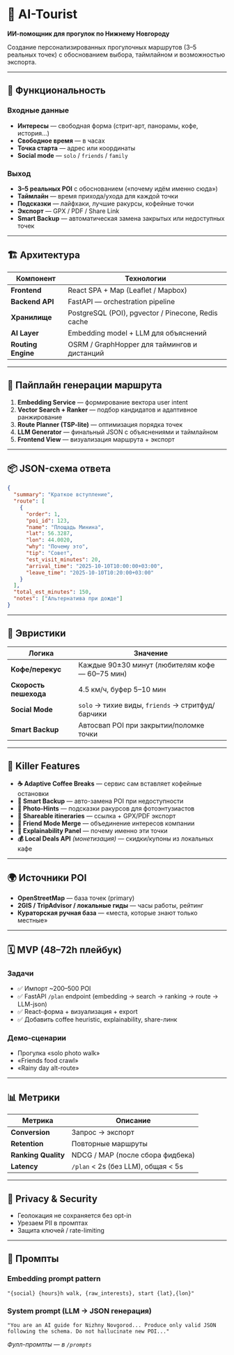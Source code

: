 # 🧭 AI-Tourist

**ИИ-помощник для прогулок по Нижнему Новгороду**

Создание персонализированных прогулочных маршрутов (3–5 реальных точек) с обоснованием выбора, таймлайном и возможностью экспорта.

---

## 🚀 Функциональность

### Входные данные

- **Интересы** — свободная форма (стрит-арт, панорамы, кофе, история…)
- **Свободное время** — в часах
- **Точка старта** — адрес или координаты
- **Social mode** — `solo` / `friends` / `family`

### Выход

- **3–5 реальных POI** с обоснованием («почему идём именно сюда»)
- **Таймлайн** — время прихода/ухода для каждой точки
- **Подсказки** — лайфхаки, лучшие ракурсы, кофейные точки
- **Экспорт** — GPX / PDF / Share Link
- **Smart Backup** — автоматическая замена закрытых или недоступных точек

---

## 🏗 Архитектура

| Компонент | Технологии |
|---|---|
| **Frontend** | React SPA + Map (Leaflet / Mapbox) |
| **Backend API** | FastAPI — orchestration pipeline |
| **Хранилище** | PostgreSQL (POI), pgvector / Pinecone, Redis cache |
| **AI Layer** | Embedding model + LLM для объяснений |
| **Routing Engine** | OSRM / GraphHopper для таймингов и дистанций |

---

## 🔧 Пайплайн генерации маршрута

1. **Embedding Service** — формирование вектора user intent
2. **Vector Search + Ranker** — подбор кандидатов и адаптивное ранжирование
3. **Route Planner (TSP-lite)** — оптимизация порядка точек
4. **LLM Generator** — финальный JSON с объяснениями и таймлайном
5. **Frontend View** — визуализация маршрута + экспорт

---

## 📦 JSON-схема ответа

```json
{
  "summary": "Краткое вступление",
  "route": [
    {
      "order": 1,
      "poi_id": 123,
      "name": "Площадь Минина",
      "lat": 56.3287,
      "lon": 44.0020,
      "why": "Почему это",
      "tip": "Совет",
      "est_visit_minutes": 20,
      "arrival_time": "2025-10-10T10:00:00+03:00",
      "leave_time": "2025-10-10T10:20:00+03:00"
    }
  ],
  "total_est_minutes": 150,
  "notes": ["Альтернатива при дожде"]
}
```

---

## 🧠 Эвристики

| Логика | Значение |
|---|---|
| **Кофе/перекус** | Каждые 90±30 минут (любителям кофе — 60–75 мин) |
| **Скорость пешехода** | 4.5 км/ч, буфер 5–10 мин |
| **Social Mode** | `solo` → тихие виды, `friends` → стритфуд/барчики |
| **Smart Backup** | Автосвап POI при закрытии/поломке точки |

---

## 💎 Killer Features

- **☕ Adaptive Coffee Breaks** — сервис сам вставляет кофейные остановки
- **🔄 Smart Backup** — авто-замена POI при недоступности
- **📸 Photo-Hints** — подсказки ракурсов для фотоэнтузиастов
- **🔗 Shareable itineraries** — ссылка + GPX/PDF экспорт
- **👥 Friend Mode Merge** — объединение интересов компании
- **💬 Explainability Panel** — почему именно эти точки
- **💰 Local Deals API** *(монетизация)* — скидки/купоны из локальных кафе

---

## 🌍 Источники POI

- **OpenStreetMap** — база точек (primary)
- **2GIS / TripAdvisor / локальные гиды** — часы работы, рейтинг
- **Кураторская ручная база** — «места, которые знают только местные»

---

## 🗓 MVP (48–72h плейбук)

### Задачи

- ✅ Импорт ~200–500 POI
- ✅ FastAPI `/plan` endpoint (embedding → search → ranking → route → LLM-json)
- ✅ React-форма + визуализация + export
- ✅ Добавить coffee heuristic, explainability, share-линк

### Демо-сценарии

- Прогулка «solo photo walk»
- «Friends food crawl»
- «Rainy day alt-route»

---

## 📊 Метрики

| Метрика | Описание |
|---|---|
| **Conversion** | Запрос → экспорт |
| **Retention** | Повторные маршруты |
| **Ranking Quality** | NDCG / MAP (после сбора фидбека) |
| **Latency** | `/plan` < 2s (без LLM), общая < 5s |

---

## 🔐 Privacy & Security

- Геолокация не сохраняется без opt-in
- Урезаем PII в промптах
- Защита ключей / rate-limiting

---

## 📌 Промпты

### Embedding prompt pattern

```
"{social} {hours}h walk, {raw_interests}, start {lat},{lon}"
```

### System prompt (LLM → JSON генерация)

```
"You are an AI guide for Nizhny Novgorod... Produce only valid JSON following the schema. Do not hallucinate new POI..."
```

*Фулл-промпты — в `/prompts`*